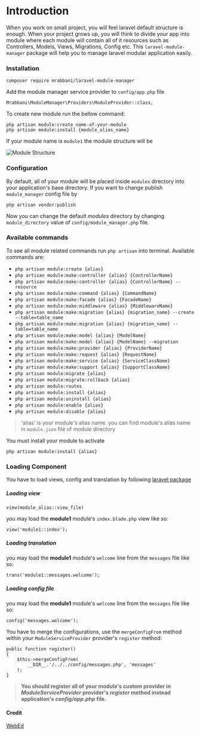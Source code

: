 # Introduction
When you work on small project, you will feel laravel default structure 
is enough. When your project grows up, you will think to divide 
your app into  module where each module will contain all of it resources
such as Controllers, Models, Views, Migrations, Config etc. This `laravel-module-manager` 
package will help you to manage laravel modular application easily.

### Installation

`composer require mrabbani/laravel-module-manager`

Add the module manager service provider to `config/app.php` file

`Mrabbani\ModuleManager\Providers\ModuleProvider::class,`

To create new module run the bellow command:

    php artisan module:create name-of-your-module
    php artisan module:install {module_alias_name}
    

If your module name is `module1` the module structure will be

![Module Structure](https://mrabbani.github.io/public/images/module_structure.png "Module Structure")

### Configuration 

By default, all of your module will be placed inside `modules` directory
into your application's base directory. If you want to change publish 
`module_manager` config file by

`php artisan vendor:publish`

Now you can change the default *modules* directory by changing 
`module_directory` value of `config/module_manager.php` file.

### Available commands

To see all module related commands run `php artisan` into terminal.
Available commands are:

- `php artisan module:create {alias}`
- `php artisan module:make:controller {alias} {ControllerName}`
- `php artisan module:make:controller {alias} {ControllerName} --resource`
- `php artisan module:make:command {alias} {CommandName}`
- `php artisan module:make:facade {alias} {FacadeName}`
- `php artisan module:make:middleware {alias} {MiddlewareName}`
- `php artisan module:make:migration {alias} {migration_name} --create --table=table_name`
- `php artisan module:make:migration {alias} {migration_name} --table=table_name`
- `php artisan module:make:model {alias} {ModelName}`
- `php artisan module:make:model {alias} {ModelName} --migration`
- `php artisan module:make:provider {alias} {ProviderName}`
- `php artisan module:make:request {alias} {RequestName}`
- `php artisan module:make:service {alias} {ServiceClassName}`
- `php artisan module:make:support {alias} {SupportClassName}`
- `php artisan module:migrate {alias}`
- `php artisan module:migrate:rollback {alias}`
- `php artisan module:routes`
- `php artisan module:install {alias}`
- `php artisan module:uninstall {alias}`
- `php artisan module:enable {alias}`
- `php artisan module:disable {alias}`

> 'alias' is your module's alias name. you can find module's alias name in `module.json` file of module directory

You must install your module to activate 

``php artisan module:install {alias}``

### Loading Component
You have to load views, config and translation by following [laravel package](https://laravel.com/docs/5.3/packages#resources) 

##### Loading view 

    view(module_alias::view_file)

you may load the **module1** module's `index.blade.php` view like so:

    view('module1::index');


##### Loading translation

you may load the **module1** module's `welcome` line from the `messages` file like so:

    trans('module1::messages.welcome');
##### Loading config file

you may load the **module1** module's `welcome` line from the `messages` file like so:

`config('messages.welcome');`


You have to merge the configurations, use the `mergeConfigFrom` method within your `ModuleServiceProvider` provider's `register` method:
    
    public function register()
    {
        $this->mergeConfigFrom(
            __DIR__.'/../../config/messages.php', 'messages'
        );
    }


>**You should register all of your module's custom provider in *ModuleServiceProvider* provider's *register* method instead application's *config/app.php* file.**


#### Credit 
[WebEd](https://github.com/sgsoft-studio/webed)
